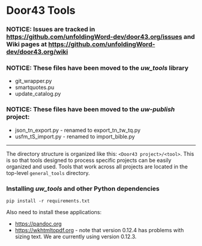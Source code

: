 # Door43 Tools

### NOTICE: Issues are tracked in https://github.com/unfoldingWord-dev/door43.org/issues and Wiki pages at https://github.com/unfoldingWord-dev/door43.org/wiki
### NOTICE: These files have been moved to the _uw_tools_ library
* git_wrapper.py
* smartquotes.pu
* update_catalog.py

### NOTICE: These files have been moved to the _uw-publish_ project:
* json_tn_export.py - renamed to export_tn_tw_tq.py
* usfm_tS_import.py - renamed to import_bible.py

-----


The directory structure is organized like this: `<Door43 project>/<tool>`. This is so that tools 
designed to process specific projects can be easily organized and used. Tools that work across all projects are 
located in the top-level `general_tools` directory.

### Installing _uw_tools_ and other Python dependencies

    pip install -r requirements.txt
    
Also need to install these applications:
* https://pandoc.org
* https://wkhtmltopdf.org - note that version 0.12.4 has problems with sizing text.  We are currently using version 0.12.3. 